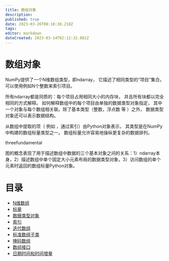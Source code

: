 ```yaml
---
title: 数组对象
description: 
published: true
date: 2023-03-26T08:10:38.218Z
tags: 
editor: markdown
dateCreated: 2023-03-14T02:12:32.881Z
---
```


# 数组对象
NumPy提供了一个N维数组类型，即ndarray， 它描述了相同类型的“项目”集合。可以使用例如N个整数来索引项目。

所有ndarray都是同质的：每个项目占用相同大小的内存块， 并且所有块都以完全相同的方式解释。 如何解释数组中的每个项目由单独的数据类型对象指定， 其中一个对象与每个数组相关联。除了基本类型（整数，浮点数 等 ）之外， 数据类型对象还可以表示数据结构。

从数组中提取的项（ 例如 ，通过索引）由Python对象表示， 其类型是在NumPy中构建的数组标量类型之一。 数组标量允许容易地操纵更复杂的数据排列。

threefundamental

图的概念表现了用于描述数组中数据的三个基本对象之间的关系：1）ndarray本身，2）描述数组中单个固定大小元素布局的数据类型对象，3）访问数组的单个元素时返回的数组标量Python对象。

# 目录


- [N维数组](/backend/model_python/模块/numpy/数组对象/N维数组)
- [标量](/backend/model_python/模块/numpy/数组对象/标量)
- [数据类型对象](/backend/model_python/模块/numpy/数组对象/数据类型对象)
- [索引](/backend/model_python/模块/numpy/数组对象/索引)
- [迭代数组](/backend/model_python/模块/numpy/数组对象/迭代数组)
- [标准数组子类](/backend/model_python/模块/numpy/数组对象/标准数组子类)
- [掩码数组](/backend/model_python/模块/numpy/数组对象/掩码数组)
- [数组接口](/backend/model_python/模块/numpy/数组对象/数组接口)
- [日期时间和时间增量](/backend/model_python/模块/numpy/数组对象/日期时间和时间增量)